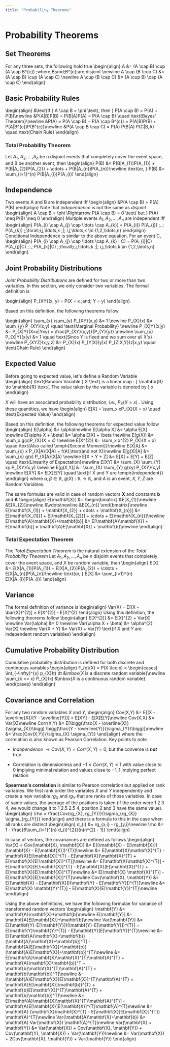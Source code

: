 ```yaml
---
title: "Probability Theorems"
---
```


# Probability Theorems

## Set Theorems

For any three sets, the following hold true
\begin{align}
        A &= (A \cap B) \cup (A \cap B^{c}) \;where\;B\;and\;B^{c}\;are\;disjoint \newline
        A \cap (B \cup C) &= (A \cap B) \cup (A \cap C) \newline
        A \cup (B \cap C) &= (A \cup B) \cap (A \cup C)
    \end{align}

## Basic Probability Rules

\begin{align}
        &\text{If } A \cap B = \phi \text{, then } P(A \cup B) = P(A) + P(B)\newline
        &P(A|B)P(B) = P(B|A)P(A) = P(A \cap B) \quad \text{Bayes' Theorem}\newline
        &P(A) = P(A \cap B) + P(A \cap B^{c}) = P(A|B)P(B) + P(A|B^{c})P(B^{c})\newline
        &P(A \cap B \cap C) = P(A) P(B|A) P(C|B,A) \quad \text{Chain Rule}
    \end{align}

### Total Probability Theorem

Let $A_{1}$, $A_{2}$, .. ,$A_{n}$ be n disjoint events that completely cover the event space, and B be another event, then
\begin{align}
        P(B) &= P(B|A_{1})P(A_{1}) + P(B|A_{2})P(A_{2}) + \cdots + P(B|A_{n})P(A_{n})\newline
        \text{or, } P(B) &= \sum_{i=1}^{n} P(B|A_{i})P(A_{i})
    \end{align}

## Independence

Two events A and B are independent iff
\begin{align}
        &P(A \cap B) = P(A) P(B)
    \end{align}
Note that *independence* is not the same as *disjoint*
\begin{align}
    A \cap B = \phi \Rightarrow P(A \cap B) = 0 \text{ but } P(A) \neq P(B) \neq 0
    \end{align}
Multiple events $A_{1}, A_{2}, \ldots , A_{n}$ are independent iff
\begin{align}
        P(A_{i} \cap A_{j} \cap \ldots \cap A_{k}) = P(A_{i}) P(A_{j}) \;..\; P(A_{k}) \;\;\forall\;i,j,\ldots,k \;|\; i,j,\ldots,k \in {1,2,\ldots,n}
    \end{align}
Conditional Independence is similar to the above equation. For an event C,
\begin{align}
        P(A_{i} \cap A_{j} \cap \ldots \cap A_{k} | C) = P(A_{i}|C) P(A_{j}|C) \;..\; P(A_{k}|C) \;\;\forall\;i,j,\ldots,k \;|\; i,j,\ldots,k \in {1,2,\ldots,n}
    \end{align}

## Joint Probability Distributions

*Joint Probability Distributions* are defined for two or more than two variables. In this section, we only consider two variables. The formal definition is

\begin{align}
        P_{XY}(x, y) = P(X = x \;and\; Y = y)
    \end{align}

Based on this definition, the following theorems follow

\begin{align}
        \sum_{x} \sum_{y} P_{XY}(x,y) &= 1 \newline
        P_{X}(x) &= \sum_{y} P_{XY}(x,y) \quad \text{Marginal Probability} \newline
        P_{X|Y}(x|y) &= P_{X|Y}(X=x|Y=y) = \frac{P_{XY}(x,y)}{P_{Y}{y}} \newline
        \sum_{x} P_{X|Y}(x|y) &= 1 \quad \text{Since Y is fixed and we sum over all X's} \newline
        P_{XYZ}(x,y,z) &= P_{X}(x) P_{Y|X}(y|x) P_{Z|X,Y}(z|x,y) \quad \text{Chain Rule}
    \end{align}

## Expected Value

Before going to expected value, let's define a Random Variable
\begin{align}
        \text{Random Variable } X \text{ is a linear map : } \mathbb{R} \to \mathbb{R} \text{. The value taken by the variable is denoted by } x
    \end{align}

$X$ will have an associated probability distribution, i.e., $P_{X}(X = x)$ . Using these quantities, we have
\begin{align}
        E[X] = \sum_x xP_{X}(X = x) \quad \text{Expected Value}
    \end{align}

Based on this definition, the following theorems for expected value follow
\begin{align}
        E[\alpha] &= \alpha\newline
        E[\alpha X] &= \alpha E[X] \newline
        E[\alpha X + \beta] &= \alpha E[X] + \beta \newline
        E[g(X)] &= \sum_x g(x)P_{X}(X = x) \newline
        E[X^{2}] &= \sum_x x^{2} P_{X}(X = x) \quad \text{Also called \emph{Second Moment}}\newline
        E[X|A] &= \sum_{x} x P_{X|A}(X|A) = f(A)\;\text{and not X}\newline
        E[g(X)|A] &= \sum_{x} g(x) P_{X|A}(X|A) \newline
        E[X + Y + Z] &= E[X] + E[Y] + E[Z] \quad \text{Linearity of Expectation}\newline
        E[XY] &= \sum_{X} \sum_{Y} xy P_{XY}(x,y) \newline
        E[g(X,Y)] &= \sum_{X} \sum_{Y} g(xy) P_{XY}(x,y) \newline
        E[XY] &= E[X]E[Y] \quad \text{if X and Y are \emph{independent}}
    \end{align}
where $\alpha, \beta \in \mathbb{R}$, $g(X) : \mathbb{R} \rightarrow \mathbb{R}$, and $A$ is an event, $X, Y, Z$ are Random Variables.


The same formulas are valid in case of random vectors $\mathbf{X}$ and constants $\mathbf{b}$ and $\mathbf{A}$
\begin{align}
        E[\mathbf{X}] &= \begin{bmatrix}
        &E[X_{1}]\newline
        &E[X_{2}]\newline
        &\vdots\newline
        &E[X_{n}]
        \end{bmatrix}\newline
        E[\mathbf{X_{1}} + \mathbf{X_{2}} + cdots + \mathbf{X_{n}}] &= E[\mathbf{X_{1}}] + E[\mathbf{X_{2}}] + \cdots + E[\mathbf{X_{n}}]\newline
        E[\mathbf{A}\mathbf{X}+\mathbf{b}] &= E[\mathbf{A}\mathbf{X}] + E[\mathbf{b}] = \mathbf{A}E[\mathbf{X}] + \mathbf{b}\newline
    \end{align}

### Total Expectation Theorem

The *Total Expectation Theorem* is the natural extension of the *Total Probability Theorem*
Let $A_{1}, A_{2}, \ldots, A_{n}$ be n disjoint events that completely cover the event space, and X be random variable, then
\begin{align}
        E[X] &= E[X|A_{1}]P(A_{1}) + E[X|A_{2}]P(A_{2}) + \cdots + E[X|A_{n}]P(A_{n})\newline
        \text{or, } E[X] &= \sum_{i=1}^{n} E[X|A_{i}]P(A_{i})
    \end{align}

## Variance

The formal definition of variance is
\begin{align}
        Var(X) = E[(X - \bar{X})^{2}] = E[X^{2}] - E[X]^{2}
    \end{align}
Using this definition, the following theorems follow
\begin{align}
        E[X^{2}] &= E[X]^{2} + Var(X) \newline
        Var(\alpha) &= 0 \newline
        Var(\alpha X + \beta) &= \alpha^{2} Var(X) \newline
        Var(X + Y) &= Var(X) + Var(Y) \text{if $X$ and $Y$ are independent random variables}
    \end{align}

## Cumulative Probability Distribution

Cumulative probability distribution is defined for both discrete and continuous variables
\begin{align}
        F_{x}(X) = P(X \leq x) = \begin{cases} \int_{-\infty}^{x} p_{X}(t) dt &\mbox{$X$ is a discrete random variable}\newline
        \sum_{k <= x} P_{X}(k) &\mbox{$X$ is a continuous random variable} \end{cases}
    \end{align}

## Covariance and Correlation

For any two random variables $X$ and $Y$,
\begin{align}
        Cov(X,Y) &= E[(X - \overline{X})(Y - \overline{Y})] = E[XY] - E[X]E[Y]\newline
        Cov(X,X) &= Var(X)\newline
        Corr(X,Y) &= E[\bigg(\frac{X - \overline{X}}{\sigma_{X}}\bigg) \bigg(\frac{Y - \overline{Y}}{\sigma_{Y}}\bigg)]\newline
        &= \frac{Cov(X,Y)}{\sigma_{X} \sigma_{Y}}
    \end{align}
where the correlation is also known as Pearson Correlation. Key points to note

-   *Independence* $\Rightarrow Cov(X,Y) = Corr(X,Y) = 0$, but the converse is ***not*** true

-   Correlation is dimensionless and $-1 \leq Corr(X,Y) \leq 1$ with value close to $0$ implying minimal relation and values close to $-1, 1$ implying perfect relation

**Spearman's correlation** is similar to Pearson correlation but applied on rank variables. We first rank order the variables $X$ and $Y$ independently and create a new variable $rg_{X}$ and $rg_{Y}$ that are ranks of those variables. In case of same values, the average of the positions is taken (if the order were 1 2 3 4, we would change it to 1 2.5 2.5 4, position 2 and 3 have the same value).
\begin{align}
        \rho = \frac{Cov(rg_{X}, rg_{Y})}{\sigma_{rg_{X}} \sigma_{rg_{Y}}}
    \end{align}
and there is a formula to this in the case when all ranks are distinct
\begin{align}
        d_{i} &= rg_{x,i} - rg_{y,i}\newline
        \rho &= 1 - \frac{6\sum_{i=1}^{n} d_{i}^{2}}{n(n^{2} - 1)}
    \end{align}

In case of vectors, the covariances are defined as follows
\begin{align}
        Var(X) = Cov(\mathbf{X}, \mathbf{X}) &= E[(\mathbf{X} - E[\mathbf{X}])(\mathbf{X} - E[\mathbf{X}])^{T}]\newline
        &= E[\mathbf{X}\mathbf{X}^{T} - \mathbf{X}E[\mathbf{X}]^{T} - E[\mathbf{X}]\mathbf{X}^{T} + E[\mathbf{X}]E[\mathbf{X}]^{T}]\newline
        &= E[\mathbf{X}\mathbf{X}^{T}] - E[\mathbf{X}]E[\mathbf{X}]^{T} - E[\mathbf{X}]E[\mathbf{X}]^{T} + E[\mathbf{X}]E[\mathbf{X}]^{T}\newline
        &= E[\mathbf{X} \mathbf{X}^{T}] - E[\mathbf{X}]E[\mathbf{X}]^{T}\newline
        Cov(\mathbf{X}, \mathbf{Y}) &= E[(\mathbf{X} - E[\mathbf{X}])(\mathbf{Y} - E[\mathbf{Y}])^{T}]\newline
        &= E[\mathbf{X} \mathbf{Y}^{T}] - E[\mathbf{X}]E[\mathbf{Y}]^{T}\newline
    \end{align}

Using the above definitions, we have the following formulae for variance of transformed random vectors
\begin{align}
        \mathbf{Y} &= \mathbf{A}\mathbf{X}+\mathbf{b}\newline
        E[\mathbf{Y}] &= \mathbf{A}E[\mathbf{X}]+\mathbf{b}\newline
        Var(\mathbf{Y}) &= E[(\mathbf{Y}-E[\mathbf{Y}])(\mathbf{Y}-E[\mathbf{Y}])^{T}] = E[\mathbf{Y}\mathbf{Y}^{T}] - E[\mathbf{Y}]E[\mathbf{Y}]^{T}\newline
        &= E[(\mathbf{A}\mathbf{X}+\mathbf{b})(\mathbf{A}\mathbf{X}+\mathbf{b})^T] - (\mathbf{A}E[\mathbf{X}]+\mathbf{b})(\mathbf{A}E[\mathbf{X}]+\mathbf{b})^{T}\newline
        &= E[\mathbf{A}\mathbf{X}\mathbf{X}^{T}\mathbf{A}^{T} + \mathbf{A}\mathbf{X}\mathbf{b})^T + \mathbf{b}\mathbf{X}^{T}\mathbf{A}^{T} + \mathbf{b}\mathbf{b})^T]\newline &- (\mathbf{A}E[\mathbf{X}]E[\mathbf{X}]^{T}\mathbf{A}^{T} + \mathbf{A}E[\mathbf{X}]\mathbf{b})^{T} + \mathbf{b}E[\mathbf{X}]^{T}\mathbf{A}^{T} + \mathbf{b}\mathbf{b})^T)\newline
        &= E[\mathbf{A}\mathbf{X}\mathbf{X}^{T}\mathbf{A}^{T}] - \mathbf{A}E[\mathbf{X}]E[\mathbf{X}]^{T}\mathbf{A}^{T}\newline &= \mathbf{A} (\mathbf{X}\mathbf{X}^{T} - E[\mathbf{X}]E[\mathbf{X}]^{T}) \mathbf{A}^{T}\newline
        Var(\mathbf{A}\mathbf{X}+\mathbf{b}) &= \mathbf{A} Var(\mathbf{X}) \mathbf{A}^{T}\newline
        Var(\mathbf{X} + \mathbf{Y}) &= Var(\mathbf{X}) + Cov(\mathbf{X}, \mathbf{Y}) + Cov(\mathbf{Y}, \mathbf{X}) + Var(\mathbf{Y})\newline
        &= Var(\mathbf{X}) + 2Cov(\mathbf{X}, \mathbf{Y}) + Var(\mathbf{Y})
    \end{align}

